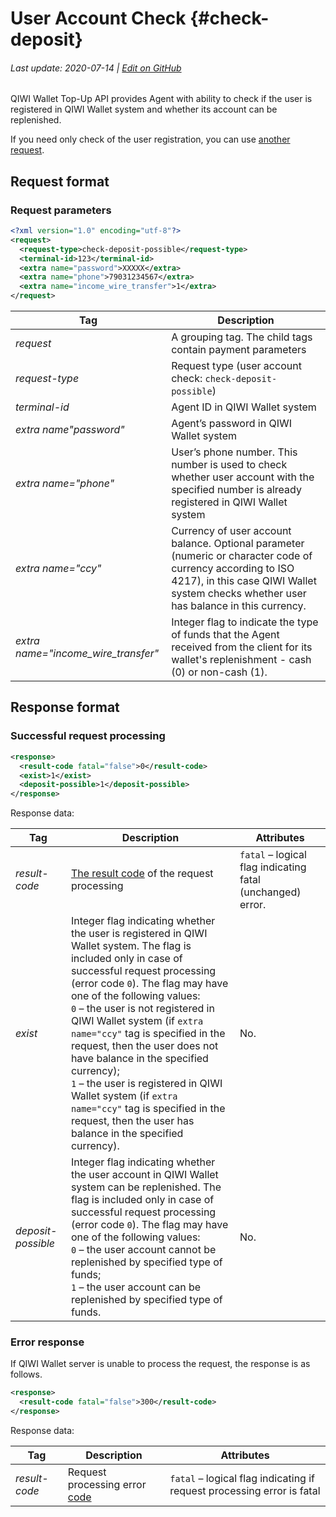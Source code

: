# User Account Check {#check-deposit}

###### Last update: 2020-07-14 | [Edit on GitHub](https://github.com/QIWI-API/topup-wallet-doc/blob/master/_check-deposit_en.html.md)

QIWI Wallet Top-Up API provides Agent with ability to check if the user is registered in QIWI Wallet system and whether its account can be replenished.

If you need only check of the user registration, you can use [another request](#check-user).

## Request format

### Request parameters

~~~xml
<?xml version="1.0" encoding="utf-8"?>
<request>
  <request-type>check-deposit-possible</request-type>
  <terminal-id>123</terminal-id>
  <extra name="password">XXXXX</extra>
  <extra name="phone">79031234567</extra>
  <extra name="income_wire_transfer">1</extra>
</request>
~~~

Tag|Description
----|-------
*request* | A grouping tag. The child tags contain payment parameters
*request-type* | Request type (user account check: `check-deposit-possible`)
*terminal-id* | Agent ID in QIWI Wallet system
*extra name"password"* | Agent’s password in QIWI Wallet system
*extra name="phone"* | User’s phone number. This number is used to check whether user account with the specified number is already registered in QIWI Wallet system
*extra name="ccy"* | Currency of user account balance. Optional parameter (numeric or character code of currency according  to ISO 4217), in this case QIWI Wallet system checks whether user has balance in this currency.
*extra name="income_wire_transfer"* | Integer flag to indicate the type of funds that the Agent received from the client for its wallet's replenishment - cash (0) or non-cash (1).

## Response format

### Successful request processing

~~~xml
<response>
  <result-code fatal="false">0</result-code>
  <exist>1</exist>
  <deposit-possible>1</deposit-possible>
</response>
~~~

Response data:

Tag|Description|Attributes
---|----|-------
*result-code* | [The result code](#tech_error) of the request processing | `fatal` – logical flag indicating fatal (unchanged) error.
*exist* | Integer flag indicating whether the user is registered in QIWI Wallet system. The flag is included only in case of successful request processing (error code `0`). The flag may have one of the following values:<br>`0` – the user is not registered in QIWI Wallet system (if `extra name="ccy"` tag is specified in the request, then the user does not have balance in the specified currency);<br>`1` – the user is registered in QIWI Wallet system (if `extra name="ccy"` tag is specified in the request, then the user has balance in the specified currency).|No.
*deposit-possible* | Integer flag indicating whether the user account in QIWI Wallet system can be replenished. The flag is included only in case of successful request processing (error code `0`). The flag may have one of the following values:<br>`0` – the user account cannot be replenished by specified type of funds;<br>`1` – the user account can be replenished by specified type of funds.|No.

### Error response

If QIWI Wallet server is unable to process the request, the response is as follows.

~~~xml
<response>
  <result-code fatal="false">300</result-code>
</response>
~~~

Response data:

Tag|Description|Attributes
--------|------|---------
*result-code* | Request processing error [code](#tech_error)| `fatal` – logical flag indicating if request processing error is fatal
